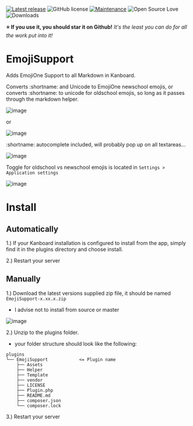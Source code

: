 [![Latest release](https://img.shields.io/github/release/creecros/EmojiSupport.svg)](https://github.com/creecros/EmojiSupport/releases)
![GitHub license](https://img.shields.io/github/license/Naereen/StrapDown.js.svg)
[![Maintenance](https://img.shields.io/badge/Maintained%3F-yes-green.svg)](https://github.com/creecros/EmojiSupport/graphs/contributors)
![Open Source Love](https://badges.frapsoft.com/os/v1/open-source.svg?v=103)
![Downloads](https://img.shields.io/github/downloads/creecros/EmojiSupport/total.svg)

**:star: If you use it, you should star it on Github!**
*It's the least you can do for all the work put into it!*

# EmojiSupport

Adds EmojiOne Support to all Markdown in Kanboard.

Converts :shortname: and Unicode to EmojiOne newschool emojis, or converts :shortname: to unicode for oldschool emojis, so long as it passes through the markdown helper.

![image](https://user-images.githubusercontent.com/26339368/58675441-5a61db00-8322-11e9-9ea8-e6b5ffc31299.png)

or

![image](https://user-images.githubusercontent.com/26339368/58675471-7796a980-8322-11e9-8363-4ce64090df96.png)

:shortname: autocomplete included, will probably pop up on all textareas...

![image](https://user-images.githubusercontent.com/26339368/58675249-66996880-8321-11e9-9f57-6acebb45d3f5.png)

Toggle for oldschool vs newschool emojis is located in `Settings > Application settings`

![image](https://user-images.githubusercontent.com/26339368/58675183-289c4480-8321-11e9-86ed-2b58028b7127.png)

# Install

## Automatically

1.) If your Kanboard installation is configured to install from the app, simply find it in the plugins directory and choose install.

2.) Restart your server 


## Manually

1.) Download the latest versions supplied zip file, it should be named `EmojiSupport-x.xx.x.zip`
  - I advise not to install from source or master

![image](https://user-images.githubusercontent.com/26339368/58675566-eaa02000-8322-11e9-9466-85bcff17f320.png)

2.) Unzip to the plugins folder.
  - your folder structure should look like the following:
```
plugins
└── EmojiSupport            <= Plugin name
    ├── Assets    
    ├── Helper  
    ├── Template
    ├── vendor
    ├── LICENSE
    ├── Plugin.php   
    ├── README.md
    ├── composer.json
    └── composer.lock
```

3.) Restart your server
